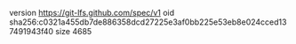 version https://git-lfs.github.com/spec/v1
oid sha256:c0321a455db7de886358dcd27225e3af0bb225e53eb8e024cced137491943f40
size 4685

